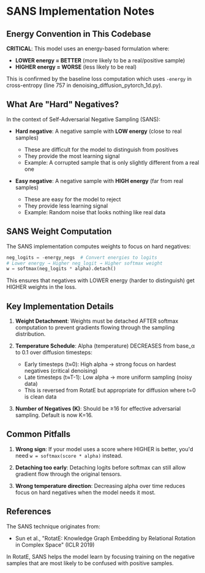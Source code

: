 # SANS Implementation Notes

## Energy Convention in This Codebase

**CRITICAL**: This model uses an energy-based formulation where:
- **LOWER energy = BETTER** (more likely to be a real/positive sample)
- **HIGHER energy = WORSE** (less likely to be real)

This is confirmed by the baseline loss computation which uses `-energy` in cross-entropy (line 757 in denoising_diffusion_pytorch_1d.py).

## What Are "Hard" Negatives?

In the context of Self-Adversarial Negative Sampling (SANS):

- **Hard negative**: A negative sample with **LOW energy** (close to real samples)
  - These are difficult for the model to distinguish from positives
  - They provide the most learning signal
  - Example: A corrupted sample that is only slightly different from a real one

- **Easy negative**: A negative sample with **HIGH energy** (far from real samples)
  - These are easy for the model to reject
  - They provide less learning signal
  - Example: Random noise that looks nothing like real data

## SANS Weight Computation

The SANS implementation computes weights to focus on hard negatives:

```python
neg_logits = -energy_negs  # Convert energies to logits
# Lower energy → Higher neg_logit → Higher softmax weight
w = softmax(neg_logits * alpha).detach()
```

This ensures that negatives with LOWER energy (harder to distinguish) get HIGHER weights in the loss.

## Key Implementation Details

1. **Weight Detachment**: Weights must be detached AFTER softmax computation to prevent gradients flowing through the sampling distribution.

2. **Temperature Schedule**: Alpha (temperature) DECREASES from base_α to 0.1 over diffusion timesteps:
   - Early timesteps (t≈0): High alpha → strong focus on hardest negatives (critical denoising)
   - Late timesteps (t≈T-1): Low alpha → more uniform sampling (noisy data)
   - This is reversed from RotatE but appropriate for diffusion where t=0 is clean data

3. **Number of Negatives (K)**: Should be ≥16 for effective adversarial sampling. Default is now K=16.

## Common Pitfalls

1. **Wrong sign**: If your model uses a score where HIGHER is better, you'd need `w = softmax(score * alpha)` instead.

2. **Detaching too early**: Detaching logits before softmax can still allow gradient flow through the original tensors.

3. **Wrong temperature direction**: Decreasing alpha over time reduces focus on hard negatives when the model needs it most.

## References

The SANS technique originates from:
- Sun et al., "RotatE: Knowledge Graph Embedding by Relational Rotation in Complex Space" (ICLR 2019)

In RotatE, SANS helps the model learn by focusing training on the negative samples that are most likely to be confused with positive samples.